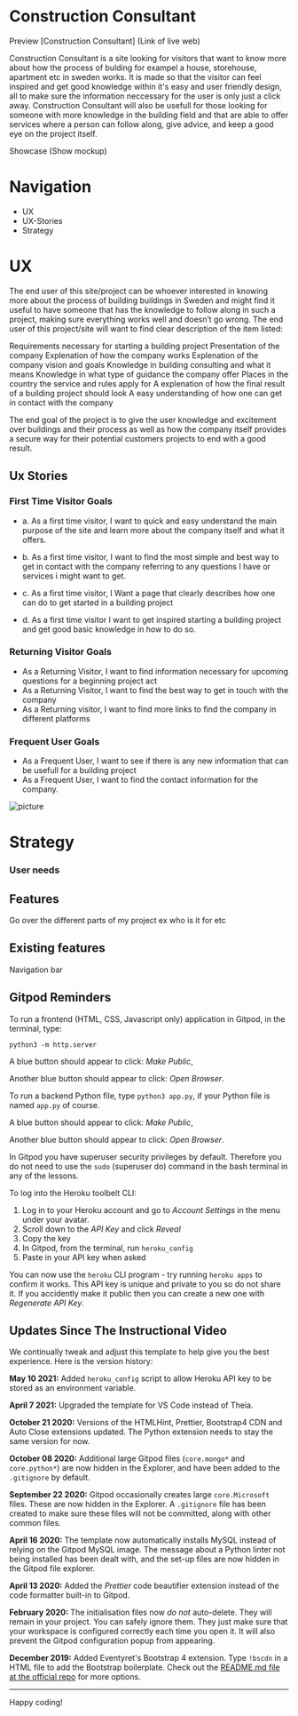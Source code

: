 

# Construction Consultant 
Preview [Construction Consultant] (Link of live web)

Construction Consultant is a site looking for visitors that want to know more about how the process of bulding for exampel a house, storehouse, apartment etc in sweden works. It is made so that the visitor can feel inspired and get good knowledge within it's easy and user friendly design, all to make sure the information neccessary for the user is only just a click away. 
Construction Consultant will also be usefull for those looking for someone with more knowledge in the building field and that are able to offer services where a person can follow along, give advice, and keep a good eye on the project itself. 
 
 Showcase
 (Show mockup)

# Navigation 
 * UX 
 * UX-Stories
 * Strategy

 # UX 
 The end user of this site/project can be whoever interested in knowing more about the process of building buildings in Sweden and might find it useful to have someone that has the knowledge to follow along in such a project, making sure everything works well and doesn’t go wrong. The end user of this project/site will want to find clear description of the item listed:

Requirements necessary for starting a building project
Presentation of the company 
Explenation of how the company works
Explenation of the company vision and goals
Knowledge in building consulting and what it means
Knowledge in what type of guidance the company offer
Places in the country the service and rules apply for 
A explenation of how the final result of a building project should look 
A easy understanding of how one can get in contact with the company

The end goal of the project is to give the user knowledge and excitement over buildings and their process as well as how the company itself provides a secure way for their potential customers projects to end with a good result.  

 ## Ux Stories

 ### First Time Visitor Goals

 * a. As a first time visitor, I want to quick and easy understand the main purpose of the site and learn more about the company itself and what it offers. 

* b. As a first time visitor, I want to find the most simple and best way to get in contact with the company referring to any questions I have or services i might want to get. 

* c. As a first time visitor, I Want a page that clearly describes how one can do to get started in a building project 

* d. As a first time visitor I want to get inspired starting a building project and get good basic knowledge in how to do so. 


### Returning Visitor Goals

* As a Returning Visitor, I want to find information necessary for upcoming questions for a beginning project act 
* As a Returning Visitor, I want to find the best way to get in touch with the company
* As a Returning visitor, I want to find more links to find the company in different platforms 

### Frequent User Goals

* As a Frequent User, I want to see if there is any new information that can be usefull for a building project
* As a Frequent User, I want to find the contact information for the company. 

 ![picture](wireframe_consultant_company.png)

# Strategy

### User needs 
## Features
Go over the different parts of my project ex who is it for etc

## Existing features
 Navigation bar 

## Gitpod Reminders

To run a frontend (HTML, CSS, Javascript only) application in Gitpod, in the terminal, type:

`python3 -m http.server`

A blue button should appear to click: _Make Public_,

Another blue button should appear to click: _Open Browser_.

To run a backend Python file, type `python3 app.py`, if your Python file is named `app.py` of course.

A blue button should appear to click: _Make Public_,

Another blue button should appear to click: _Open Browser_.

In Gitpod you have superuser security privileges by default. Therefore you do not need to use the `sudo` (superuser do) command in the bash terminal in any of the lessons.

To log into the Heroku toolbelt CLI:

1. Log in to your Heroku account and go to *Account Settings* in the menu under your avatar.
2. Scroll down to the *API Key* and click *Reveal*
3. Copy the key
4. In Gitpod, from the terminal, run `heroku_config`
5. Paste in your API key when asked

You can now use the `heroku` CLI program - try running `heroku apps` to confirm it works. This API key is unique and private to you so do not share it. If you accidently make it public then you can create a new one with _Regenerate API Key_.

## Updates Since The Instructional Video

We continually tweak and adjust this template to help give you the best experience. Here is the version history:

**May 10 2021:** Added `heroku_config` script to allow Heroku API key to be stored as an environment variable.

**April 7 2021:** Upgraded the template for VS Code instead of Theia.

**October 21 2020:** Versions of the HTMLHint, Prettier, Bootstrap4 CDN and Auto Close extensions updated. The Python extension needs to stay the same version for now.

**October 08 2020:** Additional large Gitpod files (`core.mongo*` and `core.python*`) are now hidden in the Explorer, and have been added to the `.gitignore` by default.

**September 22 2020:** Gitpod occasionally creates large `core.Microsoft` files. These are now hidden in the Explorer. A `.gitignore` file has been created to make sure these files will not be committed, along with other common files.

**April 16 2020:** The template now automatically installs MySQL instead of relying on the Gitpod MySQL image. The message about a Python linter not being installed has been dealt with, and the set-up files are now hidden in the Gitpod file explorer.

**April 13 2020:** Added the _Prettier_ code beautifier extension instead of the code formatter built-in to Gitpod.

**February 2020:** The initialisation files now _do not_ auto-delete. They will remain in your project. You can safely ignore them. They just make sure that your workspace is configured correctly each time you open it. It will also prevent the Gitpod configuration popup from appearing.

**December 2019:** Added Eventyret's Bootstrap 4 extension. Type `!bscdn` in a HTML file to add the Bootstrap boilerplate. Check out the <a href="https://github.com/Eventyret/vscode-bcdn" target="_blank">README.md file at the official repo</a> for more options.

---

Happy coding!
